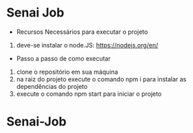 # Senai Job

* Recursos Necessários para executar o projeto
1. deve-se instalar o node.JS: https://nodejs.org/en/

* Passo a passo de como executar
1. clone o repositório em sua máquina
2. na raiz do projeto execute o comando npm i para instalar as dependências do projeto
3. execute o comando npm start para iniciar o projeto

# Senai-Job
